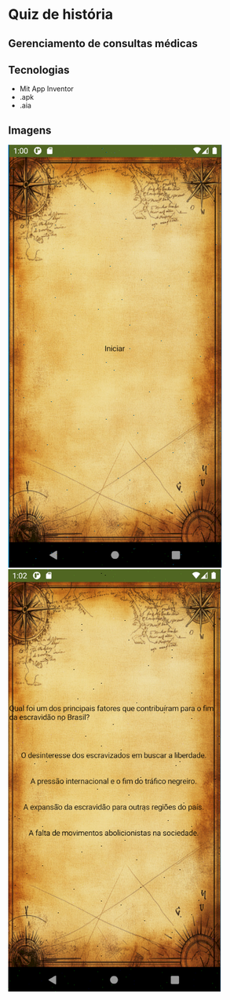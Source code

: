 # Quiz de história
## Gerenciamento de consultas médicas

## Tecnologias
- Mit App Inventor
- .apk
- .aia

## Imagens
![quiz](./TelaInicialdoQuiz.PNG)
![quiz](./Questao1doQuiz.PNG)
